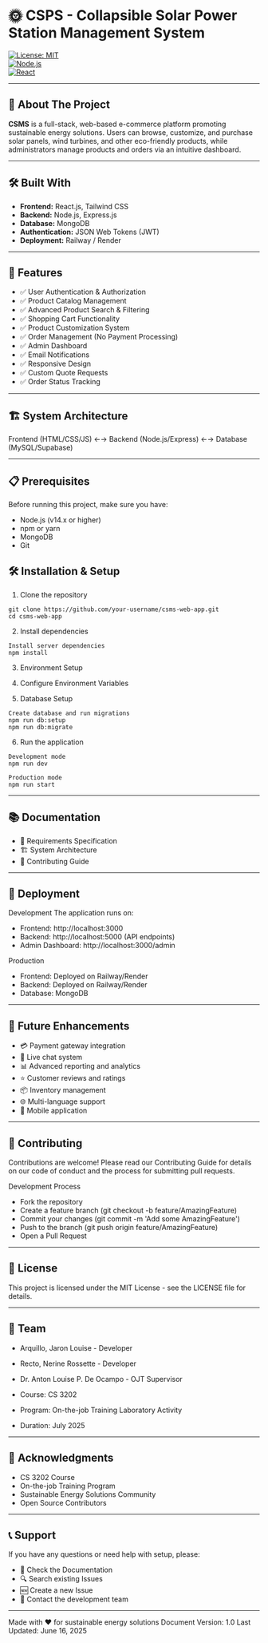 # 🌞 CSPS - Collapsible Solar Power Station Management System

[![License: MIT](https://img.shields.io/badge/License-MIT-yellow.svg)](https://opensource.org/licenses/MIT)  
[![Node.js](https://img.shields.io/badge/Node.js-18.x-green.svg)](https://nodejs.org/)  
[![React](https://img.shields.io/badge/React-18.x-blue.svg)](https://reactjs.org/)

---

## 📘 About The Project

**CSMS** is a full-stack, web-based e-commerce platform promoting sustainable energy solutions. Users can browse, customize, and purchase solar panels, wind turbines, and other eco-friendly products, while administrators manage products and orders via an intuitive dashboard.

---

## 🛠 Built With

- **Frontend:** React.js, Tailwind CSS  
- **Backend:** Node.js, Express.js  
- **Database:** MongoDB 
- **Authentication:** JSON Web Tokens (JWT)  
- **Deployment:** Railway / Render  

---

## 🚀 Features

- ✅ User Authentication & Authorization
- ✅ Product Catalog Management
- ✅ Advanced Product Search & Filtering
- ✅ Shopping Cart Functionality
- ✅ Product Customization System
- ✅ Order Management (No Payment Processing)
- ✅ Admin Dashboard
- ✅ Email Notifications
- ✅ Responsive Design
- ✅ Custom Quote Requests
- ✅ Order Status Tracking

---

## 🏗️ System Architecture
Frontend (HTML/CSS/JS)  ←→  Backend (Node.js/Express)  ←→  Database (MySQL/Supabase)

---

## 📋 Prerequisites
Before running this project, make sure you have:

- Node.js (v14.x or higher)
- npm or yarn
- MongoDB
- Git

## 🛠️ Installation & Setup
1. Clone the repository
```
git clone https://github.com/your-username/csms-web-app.git
cd csms-web-app
```

2. Install dependencies
```
Install server dependencies
npm install
```

3. Environment Setup
<!-- will add later the format -->
4. Configure Environment Variables
<!-- will add later the format -->
5. Database Setup
```
Create database and run migrations
npm run db:setup
npm run db:migrate
```

6. Run the application
```
Development mode
npm run dev

Production mode
npm run start
```
---

## 📚 Documentation

- 📖 Requirements Specification
- 🏗️ System Architecture
- 🤝 Contributing Guide

---

## 🚀 Deployment
Development
The application runs on:

- Frontend: http://localhost:3000
- Backend: http://localhost:5000 (API endpoints)
- Admin Dashboard: http://localhost:3000/admin

Production

- Frontend: Deployed on Railway/Render
- Backend: Deployed on Railway/Render
- Database: MongoDB

---

## 🔮 Future Enhancements

- 💳 Payment gateway integration
- 💬 Live chat system
- 📊 Advanced reporting and analytics
- ⭐ Customer reviews and ratings
- 📦 Inventory management
- 🌐 Multi-language support
- 📱 Mobile application

---

## 🤝 Contributing
Contributions are welcome! Please read our Contributing Guide for details on our code of conduct and the process for submitting pull requests.

Development Process

- Fork the repository
- Create a feature branch (git checkout -b feature/AmazingFeature)
- Commit your changes (git commit -m 'Add some AmazingFeature')
- Push to the branch (git push origin feature/AmazingFeature)
- Open a Pull Request

---

## 📄 License
This project is licensed under the MIT License - see the LICENSE file for details.

---

## 👥 Team

- Arquillo, Jaron Louise - Developer
- Recto, Nerine Rossette - Developer
- Dr. Anton Louise P. De Ocampo - OJT Supervisor

- Course: CS 3202
- Program: On-the-job Training Laboratory Activity
- Duration: July 2025

---

## 🙏 Acknowledgments

- CS 3202 Course
- On-the-job Training Program
- Sustainable Energy Solutions Community
- Open Source Contributors

---

## 📞 Support
If you have any questions or need help with setup, please:

- 📖 Check the Documentation
- 🔍 Search existing Issues
- 🆕 Create a new Issue
- 📧 Contact the development team

---

Made with ❤️ for sustainable energy solutions
Document Version: 1.0
Last Updated: June 16, 2025
